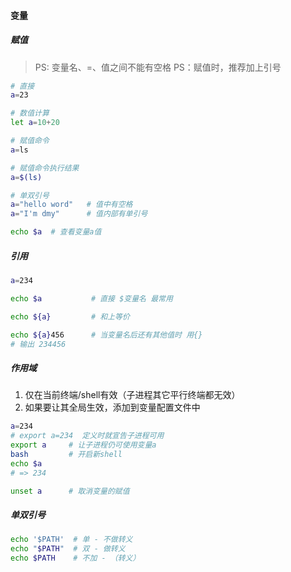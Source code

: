 #### 变量

##### 赋值
> PS: 变量名、=、值之间不能有空格
PS：赋值时，推荐加上引号

```bash
# 直接
a=23

# 数值计算
let a=10+20

# 赋值命令
a=ls

# 赋值命令执行结果
a=$(ls)

# 单双引号
a="hello word"   # 值中有空格
a="I'm dmy"      # 值内部有单引号

echo $a  # 查看变量a值
```

##### 引用
```bash
a=234

echo $a           # 直接 $变量名 最常用

echo ${a}         # 和上等价

echo ${a}456      # 当变量名后还有其他值时 用{}
# 输出 234456
```


##### 作用域
1. 仅在当前终端/shell有效（子进程其它平行终端都无效）
2. 如果要让其全局生效，添加到变量配置文件中


```bash
a=234
# export a=234  定义时就宣告子进程可用
export a     # 让子进程仍可使用变量a
bash         # 开启新shell
echo $a
# => 234

unset a      # 取消变量的赋值
```

##### 单双引号
```bash
echo '$PATH'  # 单 - 不做转义
echo "$PATH"  # 双 - 做转义
echo $PATH    # 不加 - （转义）
```

